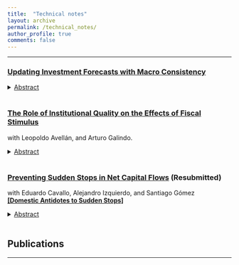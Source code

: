 ```yaml
---
title:  "Technical notes"
layout: archive
permalink: /technical_notes/
author_profile: true
comments: false
---
```


***

### [Updating Investment Forecasts with Macro Consistency](https://publications.iadb.org/en/updating-investment-forecasts-macro-consistency)

<details>
    <summary><u>Abstract</u></summary><p> 
 This technical note presents a model to evaluate the costs and benefits of plans to scale up public investment. It creates a theoretical framework that considers the positive effects of investment on growth and, in turn, the impact it can have on government fiscal accounts, particularly debt service. This note is accompanied by a template that implements the proposed methodology, which the author hopes will be useful for the work of country economists at the Inter-American Development Bank.
</p>
</details> <br> 

### [The Role of Institutional Quality on the Effects of Fiscal Stimulus](https://publications.iadb.org/en/the-role-of-institutional-quality-on-the-effects-of-fiscal-stimulus) 
with Leopoldo Avellán, and Arturo Galindo.

<details>
    <summary><u>Abstract</u></summary><p> 
  This paper provides evidence on the effect of fiscal stimulus on economic activity for countries with different degrees of institutional quality. For a panel of 113 countries during the period 1988-2017, we find evidence that an increment of 1% in government consumption yields a sizable, persistent and stable increase in economic activity of 0.9% in countries with higher institutional quality.
</p>
</details> <br>  

### [Preventing Sudden Stops in Net Capital Flows](https://publications.iadb.org/en/preventing-sudden-stops-in-net-capital-flows) (Resubmitted)
with Eduardo Cavallo, Alejandro Izquierdo, and Santiago Gómez  <br>
  [<b>[Domestic Antidotes to Sudden Stops]</b>](https://publications.iadb.org/en/domestic-antidotes-sudden-stops)
<details>
    <summary><u>Abstract</u></summary><p> 
  Sudden stops in net capital flows can be prevented if domestic investors either repatriate foreign-held assets or roll over their local asset holdings when foreign investors stop lending or sell off their local asset holdings. This paper presents evidence showing that domestic factors such as low levels of liability dollarization, the consistency of the monetary and exchange rate regimes, low inflation, higher growth, and a solid institutional background, explain why some countries are more successful in eliciting the behaviors that increase the probability of preventing a sudden stop following a tightening of the external borrowing constraint. Prevention is key to offsetting an external credit crunch originating in factors that are usually outside the control of borrowing countries, which can turn into costly sudden stops in net capital flows in the affected economies.
</p>
</details> <br>  


## Publications <!-- New line here... -->

---

